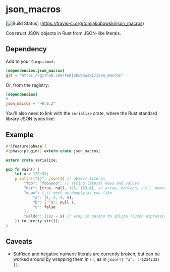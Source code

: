 # json_macros

[![Build Status](https://travis-ci.org/tomjakubowski/json_macros.svg?branch=master)]
(https://travis-ci.org/tomjakubowski/json_macros)

Construct JSON objects in Rust from JSON-like literals.

## Dependency

Add to your `Cargo.toml`:

```toml
[dependencies.json_macros]
git = "https://github.com/tomjakubowski/json_macros"
```

Or, from the registry:
```toml
[dependencies]
# ...
json_macros = "~0.0.2"
```

You'll also need to link with the `serialize` crate, where the Rust standard
library JSON types live.

## Example

```rust
#![feature(phase)]
#[phase(plugin)] extern crate json_macros;

extern crate serialize;

pub fn main() {
    let x = 123i32;
    println!("{}", json!({ // object literal
        "foo": "foooooo", // string literal keys and values
        "bar": [true, null, 123, 123.4], // array, boolean, null, numeric literals
        "quux": { // nest as deeply as you like
            "a": [1, 2, 3, 4],
            "b": { "a": null },
            "c": false
        },
        "waldo": (192 - x) // wrap in parens to splice ToJson expressions directly
    }).to_pretty_str());
}
```

## Caveats

* Suffixed and negative numeric literals are currently broken, but can
  be worked around by wrapping them in `()`, as in `json!({ "a": (-1234i32) })`.
